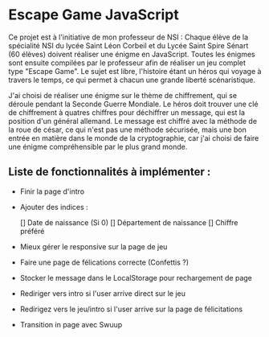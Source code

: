 # Escape Game JavaScript

Ce projet est à l'initiative de mon professeur de NSI : Chaque élève de la spécialité NSI du lycée Saint Léon Corbeil et du Lycée Saint Spire Sénart (60 élèves) doivent réaliser une énigme en JavaScript. Toutes les énigmes sont ensuite compilées par le professeur afin de réaliser un jeu complet type "Escape Game". Le sujet est libre, l'histoire étant un héros qui voyage à travers le temps, ce qui permet à chacun une grande liberté scénaristique. 

J'ai choisi de réaliser une énigme sur le thème de chiffrement, qui se déroule pendant la Seconde Guerre Mondiale. Le héros doit trouver une clé de chiffrement à quatres chiffres pour déchiffrer un message, qui est la position d'un général allemand. Le message est chiffré avec la méthode de la roue de césar, ce qui n'est pas une méthode sécurisée, mais une bon entrée en matière dans le monde de la cryptographie, car j'ai choisi de faire une énigme compréhensible par le plus grand monde.

## Liste de fonctionnalités à implémenter :

  - Finir la page d'intro
  - Ajouter des indices :

    [] Date de naissance (Si 0)
    [] Département de naissance
    [] Chiffre préféré

  - Mieux gérer le responsive sur la page de jeu
  - Faire une page de félications correcte (Confettis ?)
  - Stocker le message dans le LocalStorage pour rechargement de page
  - Rediriger vers intro si l'user arrive direct sur le jeu
  - Redirigez vers le jeu/intro si l'user arrive sur la page de félicitations
  - Transition in page avec Swuup